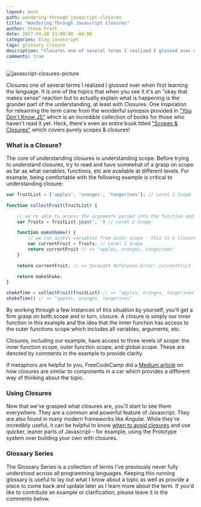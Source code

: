 ```yaml
---
layout: post
path: wandering-through-javascript-closures
title: "Wandering Through Javascript Closures"
author: Steve Frost
date: 2017-04-30 13:00:00 -04:00
categories: blog javascript
tags: glossary closure
description: "Closures one of several terms I realized I glossed over when first learning the language. It is one of the topics that when you see it it's an 'okay that makes sense' reaction but to actually explain what is happening is the grander part of the understanding, at least with Closures."
comments: true
---
```


![javascript-closures-picture](/img/blogs/javascriptclosures1.jpg)

Closures one of several terms I realized I glossed over when first learning the language. It is one of the topics that when you see it it's an "okay that makes sense" reaction but to actually explain what is happening is the grander part of the understanding, at least with Closures. One inspiration for relearning the term came from the wonderful synopsis provided in ["You Don't Know JS"](https://github.com/getify/You-Dont-Know-JS) which is an incredible collection of books for those who haven't read it yet. Heck, there's even an entire book titled ["Scopes & Closures"](https://github.com/getify/You-Dont-Know-JS/blob/master/scope%20&%20closures/README.md#you-dont-know-js-scope--closures) which covers purely scopes & closures! 

### What is a Closure?
The core of understanding closures is understanding scope. Before trying to understand closures, try to read and have somewhat of a grasp on scope as far as what variables, functions, etc are available at different levels. For example, being comfortable with the following example is critical to understanding closure:

```javascript
var fruitList = ['apples', 'oranges', 'tangerines']; // Level 1 Scope

function collectFruit(fruitList) {

    // we're able to access the arguments passed into the function and assign them to variables
    var fruits = fruitList.join(', ') // Level 2 Scope

    function makeShake() {
        // we can access variables from outer scope - this is a closure!
        var currentFruit = fruits; // Level 3 Scope
        return currentFruit // => "apples, oranges, tangerines"
    }

    return currentFruit; // => Uncaught Reference Error: currentFruit is not defined. We *can't* access variables from inner scope

    return makeShake;
}

shakeTime = collectFruit(fruitList) // => "apples, oranges, tangerines"
shakeTime() // => "apples, oranges, tangerines"
```

By working through a few instances of this situation by yourself, you'll get a firm grasp on both scope and in turn, closure. A closure is simply our inner function in this example and the idea that the inner function has access to the outer functions scope which includes all variables, arguments, etc. 

Closures, including our example, have access to three levels of scope: the inner function scope, outer function scope, and global scope. These are denoted by comments in the example to provide clarity.

If metaphors are helpful to you, FreeCodeCamp did a [Medium article](https://medium.freecodecamp.com/whats-a-javascript-closure-in-plain-english-please-6a1fc1d2ff1c) on how closures are similar to components in a car which provides a different way of thinking about the topic.

### Using Closures

Now that we've grasped what closures are, you'll start to see them everywhere. They are a common and powerful feature of Javascript. They are also found in many modern frameworks like Angular. While they're incredibly useful, it can be helpful to know [when to avoid closures](https://www.sitepoint.com/javascript-closures-demystified/) and use quicker, leaner parts of Javascript – for example, using the Prototype system over building your own with closures.

### Glossary Series

The Glossary Series is a collection of terms I've previously never fully understood across all programming languages. Keeping this running glossary is useful to lay out what I know about a topic as well as provide a place to come back and update later as I learn more about the term. If you'd like to contribute an example or clarification, please leave it in the comments below.

